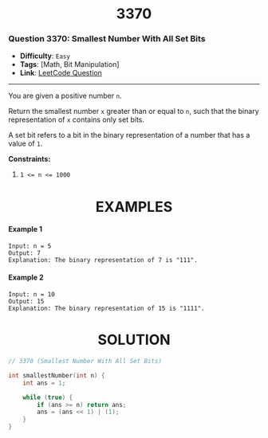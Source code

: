 <h1 align="center">3370</h1>

### Question 3370: Smallest Number With All Set Bits

-   **Difficulty**: `Easy`
-   **Tags**: [Math, Bit Manipulation]
-   **Link**: [LeetCode Question](https://leetcode.com/problems/smallest-number-with-all-set-bits/description)

---

You are given a positive number `n`.

Return the smallest number `x` greater than or equal to `n`, such that the binary representation of `x` contains only set bits.

A set bit refers to a bit in the binary representation of a number that has a value of `1`.

**Constraints:**

1. `1 <= n <= 1000`


<h1 align="center">EXAMPLES</h1>

#### **Example 1**

```
Input: n = 5
Output: 7
Explanation: The binary representation of 7 is "111".
```

#### **Example 2**

```
Input: n = 10
Output: 15
Explanation: The binary representation of 15 is "1111".
```

<h1 align="center">SOLUTION</h1>

```cpp
// 3370 (Smallest Number With All Set Bits)

int smallestNumber(int n) {
    int ans = 1;

    while (true) {
        if (ans >= n) return ans;
        ans = (ans << 1) | (1);
    }
}
```
